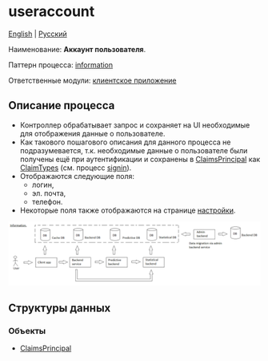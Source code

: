 # useraccount

[English](useraccount.md) | [Русский](useraccount.ru.md)

Наименование: **Аккаунт пользователя**.

Паттерн процесса: [information](../../processpatterns/information.md)

Ответственные модули: [клиентское приложение](../../frontend/customerclient.ru.md)

## Описание процесса

- Контроллер обрабатывает запрос и сохраняет на UI необходимые для отображения данные о пользователе.
- Как такового пошагового описания для данного процесса не подразумевается, т.к. необходимые данные о пользователе были получены ещё при аутентификации и сохранены в [ClaimsPrincipal](https://learn.microsoft.com/en-us/dotnet/api/system.security.claims.claimsprincipal) как [ClaimTypes](https://learn.microsoft.com/en-us/dotnet/api/system.security.claims.claimtypes) (см. процесс [signin](../customer/signin.md)).
- Отображаются следующие поля: 
    - логин,
    - эл. почта,
    - телефон.
- Некоторые поля также отображаются на странице [настройки](../customer/settings.ru.md).

![information_overall](../../img/processpatterns/information_overall.png)

## Структуры данных 

### Объекты 

- [ClaimsPrincipal](https://learn.microsoft.com/en-us/dotnet/api/system.security.claims.claimsprincipal)
